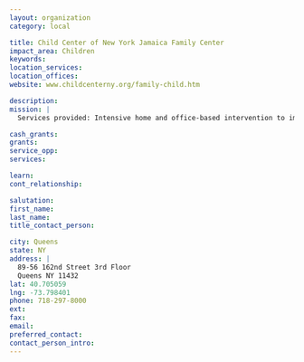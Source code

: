```yaml
---
layout: organization
category: local

title: Child Center of New York Jamaica Family Center
impact_area: Children
keywords: 
location_services: 
location_offices: 
website: www.childcenterny.org/family-child.htm

description: 
mission: |
  Services provided: Intensive home and office-based intervention to improve family functioning and develop coping skills in children of substance-abusing parents.

cash_grants: 
grants: 
service_opp: 
services: 

learn: 
cont_relationship: 

salutation: 
first_name: 
last_name: 
title_contact_person: 

city: Queens
state: NY
address: |
  89-56 162nd Street 3rd Floor   
  Queens NY 11432
lat: 40.705059
lng: -73.798401
phone: 718-297-8000
ext: 
fax: 
email: 
preferred_contact: 
contact_person_intro: 
---
```

